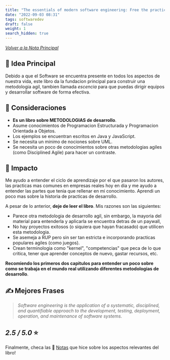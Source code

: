 ```yaml
---
title: "The essentials of modern software engineering: Free the practices from the method prisons - Review"
date: "2022-09-03 08:31"
tags: softwaredev
draft: false
weight: 1
search_hidden: true
---
```

*[Volver a la Nota Principal](main.md)*

## 🌱 Idea Principal
Debido a que el Software se encuentra presente en todos los aspectos de nuestra vida, este libro da la fundacion principal para construir una metodologia agil, tambien llamada *escencia* para que puedas dirigir equipos y desarrollar software de forma efectiva.
## 🌠 Consideraciones
- **Es un libro sobre METODOLOGIAS de desarrollo**.
- Asume conocimientos de Programacion Estructurada y Programacion Orientada a Objetos.
- Los ejemplos se encuentran escritos en Java y JavaScript.
- Se necesita un minimo de nociones sobre UML.
- Se necesita un poco de conocimientos sobre otras metodologias agiles (como Disciplined Agile) para hacer un contraste.

## 🌌 Impacto
Me ayudo a entender el ciclo de aprendizaje por el que pasaron los autores, las practicas mas comunes en empresas reales hoy en dia y me ayudo a entender las partes que tenia que rellenar en mi conocimiento. Aprendi un poco mas sobre la historia de practicas de desarrollo.

A pesar de lo anterior, **deje de leer el libro**. Mis razones son las siguientes:
- Parece otra metodologia de desarrollo agil, sin embargo, la mayoria del material para entenderla y aplicarla se encuentra detras de un paywall, 
- No hay proyectos exitosos (o siquiera que hayan fracasado) que utilicen esta metodologia. 
- Se asemeja a RUP pero sin ser tan estricta e incorporando practicas populares agiles (como juegos).
- Crean terminologia como "kernel", "competencias" que peca de lo que critica, tener que aprender conceptos de nuevo, gastar recursos, etc.

**Recomiendo los primeros dos capitulos para entender un poco sobre como se trabaja en el mundo real utilizando diferentes metodologias de desarrollo**.

## ✍ Mejores Frases
> *Software engineering is the application of a systematic, disciplined, and quantifiable approach to the development, testing, deployment, operation, and maintenance of software systems.*

## *2.5 / 5.0* ⭐

Finalmente, checa las 📔 [Notas](notas.md) que hice sobre los aspectos relevantes del libro!